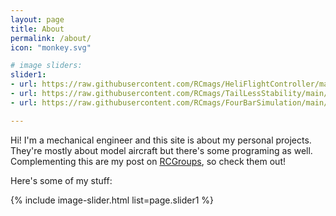 ```yaml
---
layout: page
title: About
permalink: /about/
icon: "monkey.svg"

# image sliders:
slider1:
- url: https://raw.githubusercontent.com/RCmags/HeliFlightController/main//example_pictures/front_view_res.JPG
- url: https://raw.githubusercontent.com/RCmags/TailLessStability/main//example_pictures/front_view_res.jpg
- url: https://raw.githubusercontent.com/RCmags/FourBarSimulation/main/example_pics/short_bar_anim.gif

---
```


Hi! I'm a mechanical engineer and this site is about my personal projects. They're mostly about model aircraft but there's some programing as well. Complementing this are my post on [RCGroups](https://www.rcgroups.com/forums/member.php?u=189488), so check them out!  

Here's some of my stuff:  

{% include image-slider.html list=page.slider1 %}
